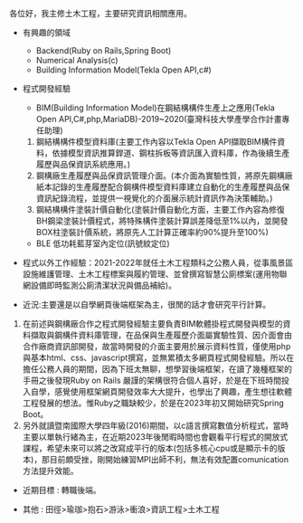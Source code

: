 各位好，我主修土木工程，主要研究資訊相關應用。


* 有興趣的領域

  * Backend(Ruby on Rails,Spring Boot)
  * Numerical Analysis(c)
  * Building Information Model(Tekla Open API,c#)

* 程式開發經驗
  * BIM(Building Information Model)在鋼結構構件生產上之應用(Tekla Open API,C#,php,MariaDB)-2019~2020(臺灣科技大學產學合作計畫專任助理)
  1. 鋼結構構件模型資料庫(主要工作內容以Tekla Open API擷取BIM構件資料，依據模型資訊推算銲道、鋼柱拆板等資訊匯入資料庫，作為後續生產履歷與品保資訊系統應用。)
  2. 鋼構廠生產履歷與品保資訊管理介面。(本介面為實驗性質，將原先鋼構廠紙本記錄的生產履歷配合鋼構件模型資料庫建立自動化的生產履歷與品保資訊紀錄流程，並提供一視覺化的介面展示統計資訊作為決策輔助。)
  3. 鋼結構構件塗裝計價自動化(塗裝計價自動化方面，主要工作內容為修復BH鋼梁塗裝計價程式，將特殊構件塗裝計算誤差降低至1%以內，並開發BOX柱塗裝計價系統，將原先人工計算正確率約90%提升至100%)
  

  * BLE 低功耗藍芽室內定位(訊號紋定位)

* 程式以外工作經驗：2021-2022年就任土木工程類科之公務人員，從事風景區設施維護管理、土木工程標案與履約管理、並曾撰寫智慧公廁標案(運用物聯網設備即時監測公廁清潔狀況與備品補給)。

* 近況:主要還是以自學網頁後端框架為主，很閒的話才會研究平行計算。
1. 在前述與鋼構廠合作之程式開發經驗主要負責BIM軟體掛程式開發與模型的資料擷取與鋼構件資料庫管理，在品保與生產履歷介面屬實驗性質、因介面會由合作廠商資訊部開發，故當時開發的介面主要用於展示資料性質，僅使用php與基本html、css、javascript撰寫，並無累積太多網頁程式開發經驗。所以在擔任公務人員的期間，因為下班太無聊，想學習後端框架，在讀了幾種框架的手冊之後發現Ruby on Rails 嚴謹的架構很符合個人喜好，於是在下班時間投入自學，感覺使用框架網頁開發效率大大提升，也學出了興趣，產生想往軟體工程發展的想法。惟Ruby之職缺較少，於是在2023年初又開始研究Spring Boot。 
1. 另外就讀暨南國際大學四年級(2016)期間，以c語言撰寫數值分析程式，當時主要以單執行緒為主，在近期2023年後閒暇時間也會觀看平行程式的開放式課程，希望未來可以將之改寫成平行的版本(包括多核心cpu或是顯示卡的版本)，那目前頗受挫，剛開始練習MPI出師不利，無法有效配置comunication方法提升效能。

* 近期目標 : 轉職後端。

* 其他 : 田徑>瑜珈>抱石>游泳>衝浪>資訊工程>土木工程 

<!---
mibkndmibknd/mibkndmibknd is a ✨ special ✨ repository because its `README.md` (this file) appears on your GitHub profile.
You can click the Preview link to take a look at your changes.
--->
